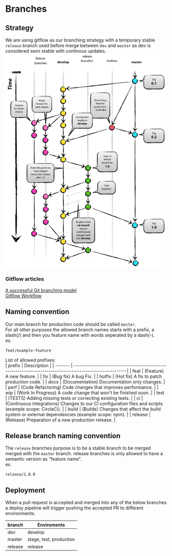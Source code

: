 # Branches


## Strategy
We are using gitflow as our branching strategy with a temporary stable `release` branch used before merge between `dev` and `master` as dev is considered semi stable with continous updates.
![Gitflow example](images/git-model@2x.png "Gitflow")

### Gitflow articles
[A successful Git branching model](https://nvie.com/posts/a-successful-git-branching-model/)  
[Gitflow Workflow](https://www.atlassian.com/git/tutorials/comparing-workflows/gitflow-workflow)

## Naming convention
Our main branch for production code should be called `master`.  
For all other purposes the allowed branch names starts with a prefix, a slash(/) and then you feature name with words seperated by a dash(-).  
ex.
```
feat/example-feature
```
  
List of allowed prefixes:  
| prefix  | Description                                                                                             |
| ------- | --------------------------------------------------------------------------------------------------------|
| feat    | (Feature) A new feature.                                                                                |
| fix     | (Bug fix) A bug Fix.                                                                                    |
| hotfix  | (Hot fix) A fix to patch production code.                                                               |
| docs    | (Documentation) Documentation only changes.                                                             |
| perf    | (Code Refactoring) Code changes that improves performance.                                              |
| wip     | (Work In Progress) A code change that won't be finished soon.                                           |
| test    | (TESTS) Adding missing tests or correcting existing tests.                                              |
| ci      | (Continuous Integrations) Changes to our CI configuration files and scripts (example scope: CircleCi).  |
| build   | (Builds) Changes that affect the build system or external dependencies (example scope: npm).            |
| release | (Release) Preparation of a new production release.                                                      |

## Release branch naming convention
The `release` branches purpose is to be a stable branch to be merged merged with the `master` branch.
release branches is only allowed to have a semantic version as "feature name".  
ex.
```
release/1.0.0
```

## Deployment
When a pull request is accepted and merged into any of the below branches a deploy pipeline will trigger pushing the accepted PR to different environments.  

| branch  | Enviroments             |
| ------- | ----------------------- |
| dev     | develop                 |
| master  | stage, test, production |
| release | release                 |